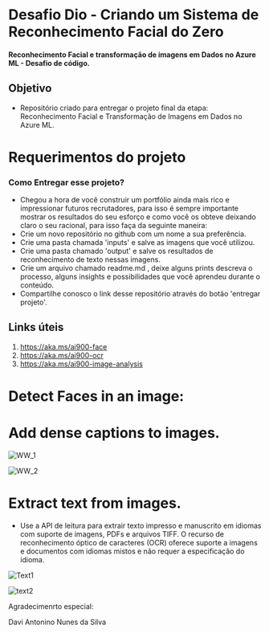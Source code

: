 # **Desafio Dio - Criando um Sistema de Reconhecimento Facial do Zero**



#### Reconhecimento Facial e transformação de imagens em Dados no Azure ML - Desafio de código.




## Objetivo
* Repositório criado para entregar o projeto final da etapa: Reconhecimento Facial e Transformação de Imagens em Dados no Azure ML.


#  Requerimentos do projeto
### Como Entregar esse projeto?


* Chegou a hora de você construir um portfólio ainda mais rico e impressionar futuros recrutadores, para isso é sempre importante mostrar os resultados do seu esforço e como você os obteve deixando claro o seu racional, para isso faça da seguinte maneira:
* Crie um novo repositório no github com um nome a sua preferência.
* Crie uma pasta chamada 'inputs' e salve as imagens que você utilizou.
* Crie uma pasta chamado 'output' e salve os resultados de reconhecimento de texto nessas imagens.
* Crie um arquivo chamado readme.md , deixe alguns prints descreva o processo, alguns insights e possibilidades que você aprendeu durante o conteúdo.
* Compartilhe conosco o link desse repositório através do botão 'entregar projeto'.


## Links úteis
1. https://aka.ms/ai900-face
2. https://aka.ms/ai900-ocr
3. https://aka.ms/ai900-image-analysis


# Detect Faces in an image:





# Add dense captions to images.

![WW_1](https://github.com/dansfisica85/DIO---Reconhecimento-Facial-e-transforma-o-de-imagens-em-Dados-no-Azure-ML/assets/118570287/152c7b95-d081-4281-800e-3a25a7a82578)


![WW_2](https://github.com/dansfisica85/DIO---Reconhecimento-Facial-e-transforma-o-de-imagens-em-Dados-no-Azure-ML/assets/118570287/32a26366-f603-4cc6-848f-a18cd20fff23)


# Extract text from images.

* Use a API de leitura para extrair texto impresso e manuscrito em idiomas com suporte de imagens, PDFs e arquivos TIFF. O recurso de reconhecimento óptico de caracteres (OCR) oferece suporte a imagens e documentos com idiomas mistos e não requer a especificação do idioma.

![Text1](https://github.com/dansfisica85/DIO---Reconhecimento-Facial-e-transforma-o-de-imagens-em-Dados-no-Azure-ML/assets/118570287/f3bc056a-6556-47a0-9801-65d88c685a54)


![text2](https://github.com/dansfisica85/DIO---Reconhecimento-Facial-e-transforma-o-de-imagens-em-Dados-no-Azure-ML/assets/118570287/af2f68cf-e6c7-49b3-b345-6ef894dd9dc4)

Agradecimenrto especial:  

Davi Antonino Nunes da Silva

